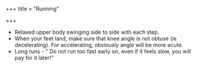 +++
title = "Running"

+++
- Relaxed upper body swinging side to side with each step.
- When your feet land, make sure that knee angle is not obtuse (ie decelerating). For accelerating, obviously angle will be more acute.
- Long runs - " Do not run too fast early on, even if it feels slow, you will pay for it later!"
